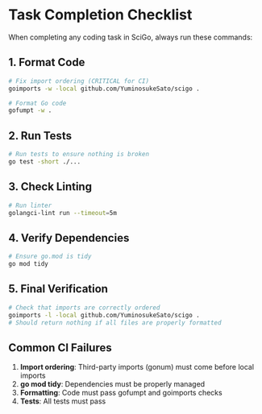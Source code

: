 # Task Completion Checklist

When completing any coding task in SciGo, always run these commands:

## 1. Format Code
```bash
# Fix import ordering (CRITICAL for CI)
goimports -w -local github.com/YuminosukeSato/scigo .

# Format Go code
gofumpt -w .
```

## 2. Run Tests
```bash
# Run tests to ensure nothing is broken
go test -short ./...
```

## 3. Check Linting
```bash
# Run linter
golangci-lint run --timeout=5m
```

## 4. Verify Dependencies
```bash
# Ensure go.mod is tidy
go mod tidy
```

## 5. Final Verification
```bash
# Check that imports are correctly ordered
goimports -l -local github.com/YuminosukeSato/scigo .
# Should return nothing if all files are properly formatted
```

## Common CI Failures
1. **Import ordering**: Third-party imports (gonum) must come before local imports
2. **go mod tidy**: Dependencies must be properly managed
3. **Formatting**: Code must pass gofumpt and goimports checks
4. **Tests**: All tests must pass